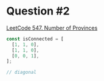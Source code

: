 # Question #2

[LeetCode 547. Number of Provinces](https://leetcode.com/problems/number-of-provinces/)

```js
const isConnected = [
  [1, 1, 0],
  [1, 1, 0],
  [0, 0, 1],
];

// diagonal
```
